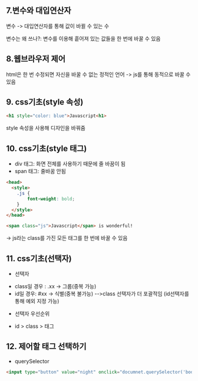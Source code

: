 ## 7.변수와 대입연산자

변수 -> 대입연산자를 통해 값이 바뀔 수 있는 수

변수는 왜 쓰나?: 변수를 이용해 흩어져 있는 값들을 한 번에 바꿀 수 있음 


## 8.웹브라우저 제어

html은 한 번 수정되면 자신을 바꿀 수 없는 정적인 언어 -> js를 통해 동적으로 바꿀 수 있음


## 9. css기초(style 속성)

```html
<h1 style="color: blue">Javascript<h1>
```

style 속성을 사용해 디자인을 바꿔줌


## 10. css기초(style 태그)

* div 태그: 화면 전체를 사용하기 때문에 줄 바꿈이 됨
* span 태그: 줄바꿈 안됨

```html
<head>
  <style>
    .js {
        font-weight: bold;
    }
  </style>
</head>
```

```html
<span class="js">Javascript</span> is wonderful!
```

-> js라는 class를 가진 모든 태그를 한 번에 바꿀 수 있음


## 11. css기초(선택자)

* 선택자
 - class일 경우 : .xx -> 그룹(중복 가능)
 - id일 경우: #xx -> 식별(중복 불가능)
 -->class 선택자가 더 포괄적임 (id선택자를 통해 예외 지정 가능)
 
* 선택자 우선순위
 - id > class > 태그
 

## 12. 제어할 태그 선택하기

* querySelector
```html
<input type="button" value="night" onclick="documnet.querySelector('body').style.backgroundColor = 'black';">
```
